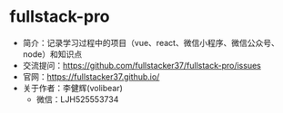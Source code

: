 # fullstack-pro
* 简介：记录学习过程中的项目（vue、react、微信小程序、微信公众号、node）和知识点
* 交流提问：https://github.com/fullstacker37/fullstack-pro/issues
* 官网：https://fullstacker37.github.io/
* 关于作者：李健辉(volibear)
	- 微信：LJH525553734